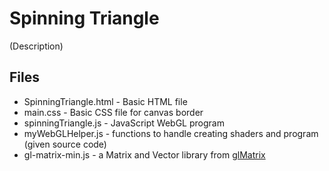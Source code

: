 # Spinning Triangle
(Description)

## Files
- SpinningTriangle.html - Basic HTML file
- main.css - Basic CSS file for canvas border
- spinningTriangle.js - JavaScript WebGL program
- myWebGLHelper.js - functions to handle creating shaders and program (given source code)
- gl-matrix-min.js - a Matrix and Vector library from [glMatrix](https://glmatrix.net/)
